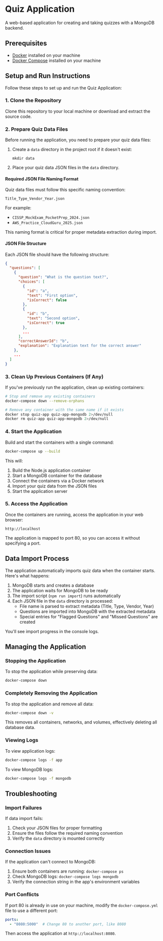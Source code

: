 # Quiz Application

A web-based application for creating and taking quizzes with a MongoDB backend.

## Prerequisites

- [Docker](https://docs.docker.com/get-docker/) installed on your machine
- [Docker Compose](https://docs.docker.com/compose/install/) installed on your machine

## Setup and Run Instructions

Follow these steps to set up and run the Quiz Application:

### 1. Clone the Repository

Clone this repository to your local machine or download and extract the source code.

### 2. Prepare Quiz Data Files

Before running the application, you need to prepare your quiz data files:

1. Create a `data` directory in the project root if it doesn't exist:
   ```
   mkdir data
   ```

2. Place your quiz data JSON files in the `data` directory.

#### Required JSON File Naming Format

Quiz data files must follow this specific naming convention:
```
Title_Type_Vendor_Year.json
```

For example:
- `CISSP_MockExam_PocketPrep_2024.json`
- `AWS_Practice_CloudGuru_2025.json`

This naming format is critical for proper metadata extraction during import.

#### JSON File Structure

Each JSON file should have the following structure:
```json
{
  "questions": [
    {
      "question": "What is the question text?",
      "choices": [
        {
          "id": "a",
          "text": "First option",
          "isCorrect": false
        },
        {
          "id": "b",
          "text": "Second option",
          "isCorrect": true
        },
        ...
      ],
      "correctAnswerId": "b",
      "explanation": "Explanation text for the correct answer"
    },
    ...
  ]
}
```

### 3. Clean Up Previous Containers (If Any)

If you've previously run the application, clean up existing containers:

```bash
# Stop and remove any existing containers
docker-compose down --remove-orphans

# Remove any container with the same name if it exists
docker stop quiz-app quiz-app-mongodb 2>/dev/null
docker rm quiz-app quiz-app-mongodb 2>/dev/null
```

### 4. Start the Application

Build and start the containers with a single command:

```bash
docker-compose up --build
```

This will:
1. Build the Node.js application container
2. Start a MongoDB container for the database
3. Connect the containers via a Docker network
4. Import your quiz data from the JSON files
5. Start the application server

### 5. Access the Application

Once the containers are running, access the application in your web browser:

```
http://localhost
```

The application is mapped to port 80, so you can access it without specifying a port.

## Data Import Process

The application automatically imports quiz data when the container starts. Here's what happens:

1. MongoDB starts and creates a database
2. The application waits for MongoDB to be ready
3. The import script (`npm run import`) runs automatically
4. Each JSON file in the `data` directory is processed:
   - File name is parsed to extract metadata (Title, Type, Vendor, Year)
   - Questions are imported into MongoDB with the extracted metadata
   - Special entries for "Flagged Questions" and "Missed Questions" are created

You'll see import progress in the console logs.

## Managing the Application

### Stopping the Application

To stop the application while preserving data:

```bash
docker-compose down
```

### Completely Removing the Application

To stop the application and remove all data:

```bash
docker-compose down -v
```

This removes all containers, networks, and volumes, effectively deleting all database data.

### Viewing Logs

To view application logs:

```bash
docker-compose logs -f app
```

To view MongoDB logs:

```bash
docker-compose logs -f mongodb
```

## Troubleshooting

### Import Failures

If data import fails:

1. Check your JSON files for proper formatting
2. Ensure the files follow the required naming convention
3. Verify the `data` directory is mounted correctly

### Connection Issues

If the application can't connect to MongoDB:

1. Ensure both containers are running: `docker-compose ps`
2. Check MongoDB logs: `docker-compose logs mongodb`
3. Verify the connection string in the app's environment variables

### Port Conflicts

If port 80 is already in use on your machine, modify the `docker-compose.yml` file to use a different port:

```yaml
ports:
  - "8080:5000"  # Change 80 to another port, like 8080
```

Then access the application at `http://localhost:8080`.
